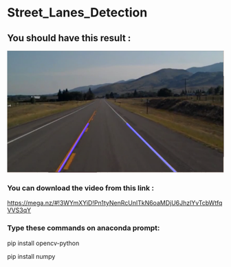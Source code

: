 # Street_Lanes_Detection
## You should have this result :
![alt text](https://github.com/alaaNfissi/Street_Lanes_Detection/blob/master/result.PNG?raw=true)

### You can download the video from this link :

https://mega.nz/#!3WYmXYiD!Pn1tyNenRcUnlTkN6oaMDjU6JhzlYvTcbWtfqVVS3qY


### Type these commands on anaconda prompt:

pip install opencv-python

pip install numpy

